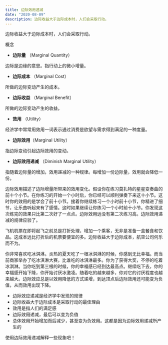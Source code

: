 ```yaml
---
title: 边际效用递减
date: "2020-08-09"
description: 边际收益大于边际成本时，人们会采取行动。
---
```


边际收益大于边际成本时，人们会采取行动。

概念

* **边际量** （Marginal Quantity）

边际是边缘的意思。指行动上的微小增量。

* **边际成本** （Marginal Cost）

所做的边际变动产生的成本。

* **边际收益** （Marginal Benefit）

所做的边际变动产生的收益。

* **效用** （Utility）

经济学中常常用效用一词表示通过消费是欲望与需求得到满足的一种度量。

* **边际效用**（Marginal Utility）

指边际变动引起边际效用的变动。

* **边际效用递减** （Diminish Marginal Utility）

指随着边际量的增加，效用递减的一种规律。每增加一份边际量，效用就会降低一份。



边际效用描述了边际增量所带来的效用变化。假设你在练习莫扎特的星星变奏曲的前十个小节。在你练习的开始一个小时后，你已经可以顺利弹奏下来这十小节。这时你的效用的是学会了前十小节。接着你继续练习一个小时前十小节，你精进了细节，让乐曲听起来有了感情。这时如果继续让你练习一个小时前十小节。你发现这次练完的效果只比第二次好了一点点。边际效用远没有第二次练习高。边际效用递减的规律应验了。

飞机机票在即将起飞之前总是打折处理，增加一个乘客，无非是准备一盒餐食和饮品。这成本远比打折后的机票要便宜的多。边际收益大于边际成本，航空公司何乐而不为。

你非常喜欢吃冰淇淋。炎热的夏天吃了一根冰淇淋的时候，你感到无比幸福。而当前商家举办了吃冰淇淋大赛，比谁吃的冰淇淋最多。你为了获得大奖，不停的吃着冰淇淋。当你吃到第三根的时候，你的幸福感已经到达最高点。继续吃下去，你的幸福感开始下降，你开始讨厌冰激凌。随着吃的越来越多，你对它的讨厌程度也越来越大。边际效应总是以效用降低的方式递增，到达顶点后边际效用还可能变为负值，从而效用出现下降。

* 边际效应递减是经济学中发现的规律
* 边际收益大于边际成本是采取行动的最佳理由
* 效用是指人们的满足感
* 边际效用递减，最后可以变为负值
* 总体效用开始增加而后减少，甚至变为负效用。这都是因为边际效用递减所产生的

使用边际效用递减解释一些现象吧！

